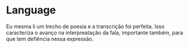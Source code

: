 # Language
Eu mesma li um trecho de poesia e a transcrição foi perfeita.
Isso caracteriza o avanço na interpreatação da fala, importante também, para que tem defiência nessa expressão.
